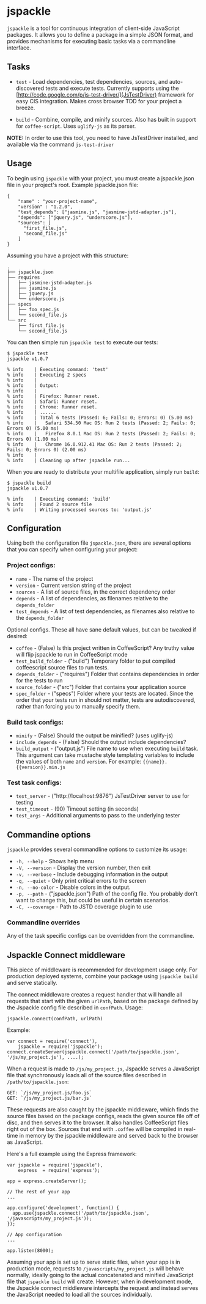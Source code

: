 # jspackle



`jspackle` is a tool for continuous integration of client-side JavaScript packages. It allows you to define a package
in a simple JSON format, and provides mechanisms for executing basic tasks via a commandline interface.

## Tasks

 * `test` - Load dependencies, test dependencies, sources, and auto-discovered tests and execute tests.  Currently
   supports using the [http://code.google.com/p/js-test-driver/](JsTestDriver) framework for easy CIS integration.
   Makes cross browser TDD for your project a breeze.

 * `build` - Combine, compile, and minify sources. Also has built in support for `coffee-script`.  Uses `uglify-js`
  as its parser.

**NOTE:** In order to use this tool, you need to have JsTestDriver installed, and available
via the command `js-test-driver`

## Usage
To begin using `jspackle` with your project, you must create a jspackle.json file in your
project's root.  Example jspackle.json file:

    {
        "name" : "your-project-name",
        "version" : "1.2.0",
        "test_depends": ["jasmine.js", "jasmine-jstd-adapter.js"],
        "depends": ["jquery.js", "underscore.js"],
        "sources": [
          "first_file.js",
          "second_file.js"
        ]
    }

Assuming you have a project with this structure:

    .
    ├── jspackle.json
    ├── requires
    │   ├── jasmine-jstd-adapter.js
    │   ├── jasmine.js
    │   ├── jquery.js
    │   └── underscore.js
    ├── specs
    │   ├── foo_spec.js
    │   └── second_file.js
    └── src
        ├── first_file.js
        └── second_file.js

You can then simple run `jspackle test` to execute our tests:

    $ jspackle test
    jspackle v1.0.7

    % info    | Executing command: 'test'
    % info    | Executing 2 specs
    % info    |
    % info    | Output:
    % info    |
    % info    | Firefox: Runner reset.
    % info    | Safari: Runner reset.
    % info    | Chrome: Runner reset.
    % info    | ......
    % info    | Total 6 tests (Passed: 6; Fails: 0; Errors: 0) (5.00 ms)
    % info    |   Safari 534.50 Mac OS: Run 2 tests (Passed: 2; Fails: 0; Errors 0) (5.00 ms)
    % info    |   Firefox 8.0.1 Mac OS: Run 2 tests (Passed: 2; Fails: 0; Errors 0) (1.00 ms)
    % info    |   Chrome 16.0.912.41 Mac OS: Run 2 tests (Passed: 2; Fails: 0; Errors 0) (2.00 ms)
    % info    |
    % info    | Cleaning up after jspackle run...

When you are ready to distribute your multifile application, simply run `build`:

    $ jspackle build
    jspackle v1.0.7

    % info    | Executing command: 'build'
    % info    | Found 2 source file
    % info    | Writing processed sources to: 'output.js'


## Configuration

Using both the configuration file `jspackle.json`, there are several options
that you can specify when configuring your project:

### Project configs:
 * `name`           - The name of the project
 * `version`        - Current version string of the project
 * `sources`        - A list of source files, in the correct dependency order
 * `depends`        - A list of dependencies, as filenames relative to the `depends_folder`
 * `test_depends`   - A list of test dependencies, as filenames also relative to the `depends_folder`

Optional configs.  These all have sane default values, but can be tweaked if desired:

 * `coffee`         - (False) Is this project written in CoffeeScript? Any truthy value will
    flip jspackle to run in CoffeeScript mode
 * `test_build_folder` - ("build") Temporary folder to put compiled coffeescript source files to run tests.
 * `depends_folder` - ("requires") Folder that contains dependencies in order for the
    tests to run
 * `source_folder`  - ("src") Folder that contains your application source
 * `spec_folder`    - ("specs") Folder where your tests are located.  Since the order that
    your tests run in should not matter, tests are autodiscovered, rather than forcing you
    to manually specify them.

### Build task configs:
 * `minify`          - (False) Should the output be minified? (uses uglify-js)
 * `include_depends` - (False) Should the output include dependencies?
 * `build_output`    - ("output.js") File name to use when executing `build` task. This argument
   can take mustache style templating variables to include the values of both `name`
   and `version`.  For example: `{{name}}.{{version}}.min.js`

### Test task configs:
 * `test_server`    - ("http://localhost:9876") JsTestDriver server to use for testing
 * `test_timeout`   - (90) Timeout setting (in seconds)
 * `test_args`      - Additional arguments to pass to the underlying tester

## Commandine options
`jspackle` provides several commandline options to customize its usage:

 * `-h, --help`      - Shows help menu
 * `-V, --version`   - Display the version number, then exit
 * `-v, --verbose`   - Include debugging information in the output
 * `-q, --quiet`     - Only print critical errors to the screen
 * `-n, --no-color`  - Disable colors in the output.
 * `-p, --path`      - ("jspackle.json") Path of the config file.  You probably don't want
    to change this, but could be useful in certain scenarios.
 * `-C, --coverage`  - Path to JSTD coverage plugin to use

### Commandline overrides
Any of the task specific configs can be overridden from the commandline.

## Jspackle Connect middleware

This piece of middleware is recommended for development usage only.  For
production deployed systems, combine your package using `jspackle build` and
serve statically.

The connect middleware creates a request handler that will handle all requests that
start with the given `urlPath`, based on the package defined by the Jspackle config
file described in `confPath`. Usage:

    jspackle.connect(confPath, urlPath)

Example:

    var connect = require('connect'),
        jspackle = require('jspackle');
    connect.createServer(jspackle.connect('/path/to/jspackle.json', '/js/my_project.js'), ....);

When a request is made to `/js/my_project.js`, Jspackle serves a JavaScript file that
synchronously loads all of the source files described in `/path/to/jspackle.json`:

    GET: `/js/my_project.js/foo.js`
    GET: `/js/my_project.js/bar.js`

These requests are also caught by the jspackle middleware, which finds the source
files based on the package configs, reads the given source file off of disc, and then
serves it to the browser.  It also handles CoffeeScript files right out of the box.
Sources that end with `.coffee` will be compiled in real-time in memory by the jspackle
middleware and served back to the browser as JavaScript.

Here's a full example using the Express framework:

    var jspackle = require('jspackle'),
        express  = require('express');

    app = express.createServer();

    // The rest of your app
    ...

    app.configure('development', function() {
      app.use(jspackle.connect('/path/to/jspackle.json', '/javascripts/my_project.js'));
    });

    // App configuration
    ...

    app.listen(8000);

Assuming your app is set up to serve static files, when your app is in production mode,
requests to `/javascripts/my_project.js` will behave normally, ideally going to the actual
concatenated and minified JavaScript file that `jspackle build` will create. However,
when in development mode, the Jspackle connect middleware intercepts the request and
instead serves the JavaScript needed to load all the sources individually.
